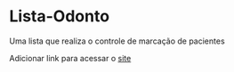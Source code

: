 # Lista-Odonto
Uma lista que realiza o controle de marcação de pacientes

Adicionar link para acessar o [site](google.com)